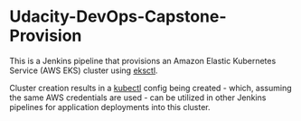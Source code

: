 # Udacity-DevOps-Capstone-Provision
This is a Jenkins pipeline that provisions an Amazon Elastic Kubernetes Service (AWS EKS) cluster using [eksctl](https://eksctl.io/).

Cluster creation results in a [kubectl](https://kubernetes.io/docs/reference/kubectl/overview/) config being created - which, assuming the same AWS credentials are used - can be utilized in other Jenkins pipelines for application deployments into this cluster.
